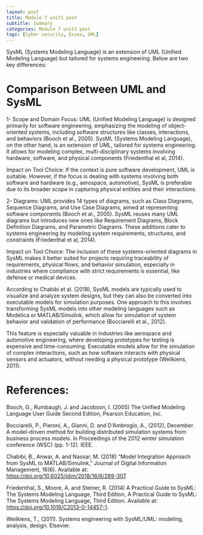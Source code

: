 ```yaml
---
layout: post
title: Module 7 unit1 post
subtitle: Summary
categories: Module 7 unit1 post
tags: [Cyber security, Essex, UML]
---
```



SysML (Systems Modeling Language) is an extension of UML (Unified Modeling Language) but tailored for systems engineering. Below are two key differences:

# Comparison Between UML and SysML

1- Scope and Domain Focus: UML (Unified Modeling Language) is designed primarily for software engineering, emphasizing the modeling of object-oriented systems, including software structures like classes, interactions, and behaviors (Booch et al., 2005). SysML (Systems Modeling Language), on the other hand, is an extension of UML, tailored for systems engineering. It allows for modeling complex, multi-disciplinary systems involving hardware, software, and physical components (Friedenthal et al, 2014).

Impact on Tool Choice: If the context is pure software development, UML is suitable. However, if the focus is dealing with systems involving both software and hardware (e.g., aerospace, automotive), SysML is preferable due to its broader scope in capturing physical entities and their interactions.

2- Diagrams: UML provides 14 types of diagrams, such as Class Diagrams, Sequence Diagrams, and Use Case Diagrams, aimed at representing software components (Booch et al., 2005). SysML reuses many UML diagrams but introduces new ones like Requirement Diagrams, Block Definition Diagrams, and Parametric Diagrams. These additions cater to systems engineering by modeling system requirements, structures, and constraints (Friedenthal et al, 2014).

Impact on Tool Choice: The inclusion of these systems-oriented diagrams in SysML makes it better suited for projects requiring traceability of requirements, physical flows, and behavior simulation, especially in industries where compliance with strict requirements is essential, like defense or medical devices.

According to Chabibi et al. (2018), SysML models are typically used to visualize and analyze system designs, but they can also be converted into executable models for simulation purposes. One approach to this involves transforming SysML models into other modeling languages such as Modelica or MATLAB/Simulink, which allow for simulation of system behavior and validation of performance (Bocciarelli et al., 2012).

This feature is especially valuable in industries like aerospace and automotive engineering, where developing prototypes for testing is expensive and time-consuming. Executable models allow for the simulation of complex interactions, such as how software interacts with physical sensors and actuators, without needing a physical prototype (Weilkiens, 2011).


# References:

Booch, G., Rumbaugh, J. and Jacobson, I. (2005) The Unified Modeling Language User Guide Second Edition, Pearson Education, Inc.

 

Bocciarelli, P., Pieroni, A., Gianni, D. and D'Ambrogio, A., (2012), December. A model-driven method for building distributed simulation systems from business process models. In Proceedings of the 2012 winter simulation conference (WSC) (pp. 1-12). IEEE.

 

 Chabibi, B., Anwar, A. and Nassar, M. (2018) “Model Integration Approach from SysML to MATLAB/Simulink,” Journal of Digital Information Management, 16(6). Available at: https://doi.org/10.6025/jdim/2018/16/6/289-307.

 

Friedenthal, S., Moore, A. and Steiner, R. (2014) A Practical Guide to SysML: The Systems Modeling Language, Third Edition, A Practical Guide to SysML: The Systems Modeling Language, Third Edition. Available at: https://doi.org/10.1016/C2013-0-14457-1.

 

Weilkiens, T., (2011). Systems engineering with SysML/UML: modeling, analysis, design. Elsevier.
